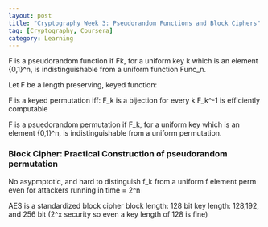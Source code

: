 ```yaml
---
layout: post
title: "Cryptography Week 3: Pseudorandom Functions and Block Ciphers"
tag: [Cryptography, Coursera]
category: Learning
---
```


F is a pseudorandom function if Fk, for a uniform key k which is an element {0,1}^n, is indistinguishable from a uniform function Func_n.

Let F be a length preserving, keyed function:

F is a keyed permutation iff:
F_k is a bijection for every k
F_k^-1 is efficiently computable

F is a psuedorandom permutation if F_k, for a uniform key which is an element {0,1}^n, is indistinguishable from a uniform permutation.

### Block Cipher: Practical Construction of pseudorandom permutation

No asypmptotic, and hard to distinguish f_k from a uniform f element perm even for attackers running in time = 2^n

AES is a standardized block cipher
block length: 128 bit
key length: 128,192, and 256 bit (2^x security so even a key length of 128 is fine)

